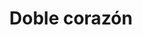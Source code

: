 ---
title: Doble corazón
date: 
draft: false

# descripcion
description : Corazón doble fino

materials: Plata 925

color: Plateado

dimensions: 2cm

code: 01-01-0044

type: "Aros"

categories: []

price: $1.180,00

price_eftvo: $1.005,00

# Images
# first image will be shown in the product page
images:
  # - image: "images/path_to_image"
  # La ubicacion de las imagenes es imagenes/Aros/Aros.Colgantes/01-01-0044-doble-corazon
  - image: "./images/aros/colgantes/01-01-0044-corazon-doble-fino_a.jpeg"
  - image: "./images/aros/colgantes/01-01-0044-corazon-doble-fino_b.jpeg"
---